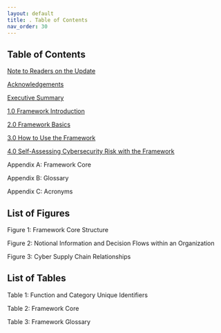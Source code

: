 ```yaml
---
layout: default
title: . Table of Contents 
nav_order: 30 
---
```


## Table of Contents

[Note to Readers on the Update](/)

[Acknowledgements](/docs/acknowledgements) 

[Executive Summary](/docs/executive-summary) 

[1.0 Framework Introduction](/docs/1.0-framework-introduction/) 

[2.0 Framework Basics](/docs/2.0-framework-basics/) 

[3.0 How to Use the Framework](/docs/3.0-how-to-use-the-framework/) 

[4.0 Self-Assessing Cybersecurity Risk with the Framework](/docs/4.0-self-assessing-cybersecurity-risk-with-the-framework/)

Appendix A: Framework Core 

Appendix B: Glossary 

Appendix C: Acronyms 

## List of Figures

Figure 1: Framework Core Structure 

Figure 2: Notional Information and Decision Flows within an Organization 

Figure 3: Cyber Supply Chain Relationships

## List of Tables

Table 1: Function and Category Unique Identifiers 

Table 2: Framework Core 

Table 3: Framework Glossary 
